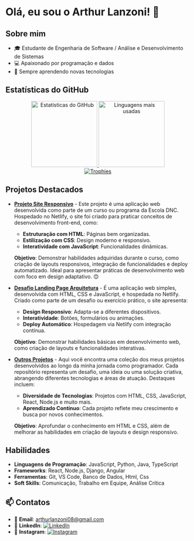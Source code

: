 # Olá, eu sou o Arthur Lanzoni! 👋

## Sobre mim

- 🎓 Estudante de Engenharia de Software / Análise e Desenvolvimento de Sistemas
- 💻 Apaixonado por programação e dados
- 🚀 Sempre aprendendo novas tecnologias

## Estatísticas do GitHub

<div align="center">
  <a href="https://github.com/Lanzoni15">
    <img height="180em" src="https://github-readme-stats.vercel.app/api?username=Lanzoni15&show_icons=true&theme=algolia&include_all_commits=true&count_private=true" alt="Estatísticas do GitHub"/>
    <img height="180em" src="https://github-readme-stats.vercel.app/api/top-langs/?username=Lanzoni15&layout=compact&theme=blue-green" alt="Linguagens mais usadas"/>
  </a>
</div>

<div align="center">
  <a href="https://github.com/Lanzoni15">
    <img src="https://github-profile-trophy.vercel.app/?username=Lanzoni15&theme=algolia&row=2&column=3" alt="Trophies"/>
  </a>
</div>


## Projetos Destacados

- [**Projeto Site Responsivo**](https://github.com/Lanzoni15/Projeto-Site-Responsivo) - Este projeto é uma aplicação web desenvolvida como parte de um curso ou programa da Escola DNC. Hospedado no Netlify, o site foi criado para praticar conceitos de desenvolvimento front-end, como:

  - **Estruturação com HTML**: Páginas bem organizadas.
  - **Estilização com CSS**: Design moderno e responsivo.
  - **Interatividade com JavaScript**: Funcionalidades dinâmicas.

  **Objetivo**:
  Demonstrar habilidades adquiridas durante o curso, como criação de layouts responsivos, integração de funcionalidades e deploy automatizado. Ideal para apresentar práticas de desenvolvimento web com foco em design adaptativo. 😊

- [**Desafio Landing Page Arquitetura**](https://github.com/Lanzoni15/RID195551_Desafio01) - É uma aplicação web simples, desenvolvida com HTML, CSS e JavaScript, e hospedada no Netlify. Criado como parte de um desafio ou exercício prático, o site apresenta:

    - **Design Responsivo**: Adapta-se a diferentes dispositivos.
    - **Interatividade**: Botões, formulários ou animações.
    - **Deploy Automático**: Hospedagem via Netlify com integração contínua.

  **Objetivo**:
  Demonstrar habilidades básicas em desenvolvimento web, como criação de layouts e funcionalidades interativas.

- [**Outros Projetos**](https://github.com/Lanzoni15?tab=repositories) - Aqui você encontra uma coleção dos meus projetos desenvolvidos ao longo da minha jornada como programador. Cada repositório representa um desafio, uma ideia ou uma solução criativa, abrangendo diferentes tecnologias e áreas de atuação. Destaques incluem:

  - **Diversidade de Tecnologias**: Projetos com HTML, CSS, JavaScript, React, Node.js e muito mais.
  - **Aprendizado Contínuo**: Cada projeto reflete meu crescimento e busca por novos conhecimentos.

  **Objetivo**:
  Aprofundar o conhecimento em HTML e CSS, além de melhorar as habilidades em criação de layouts e design responsivo.

## Habilidades

- **Linguagens de Programação**: JavaScript, Python, Java, TypeScript
- **Frameworks**: React, Node.js, Django, Angular
- **Ferramentas**: Git, VS Code, Banco de Dados, Html, Css
- **Soft Skills**: Comunicação, Trabalho em Equipe, Análise Crítica

## 📫 Contatos

- 📧 **Email**: [arthurlanzoni08@gmail.com](mailto:arthurlanzoni08@gmail.com)
- 💼 **LinkedIn**: [![LinkedIn](https://img.shields.io/badge/LinkedIn-0077B5?style=for-the-badge&logo=linkedin&logoColor=white)](https://www.linkedin.com/in/arthur-lanzoni-a838b721a/)
- 📸 **Instagram**: [![Instagram](https://img.shields.io/badge/Instagram-E4405F?style=for-the-badge&logo=instagram&logoColor=white)](https://www.instagram.com/_.lanzoni/)
